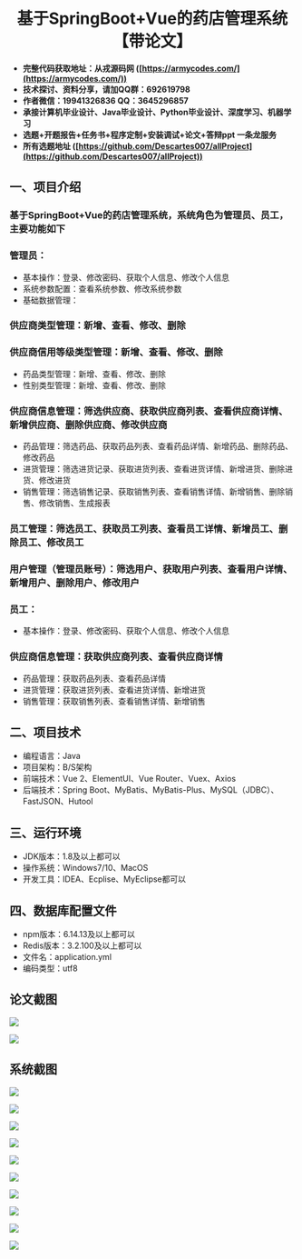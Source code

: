 <h1 align="center">基于SpringBoot+Vue的药店管理系统【带论文】</h1></p>

- <b>完整代码获取地址：从戎源码网 ([https://armycodes.com/](https://armycodes.com/))</b>
- <b>技术探讨、资料分享，请加QQ群：692619798</b>
- <b>作者微信：19941326836  QQ：3645296857</b>
- <b>承接计算机毕业设计、Java毕业设计、Python毕业设计、深度学习、机器学习</b>
- <b>选题+开题报告+任务书+程序定制+安装调试+论文+答辩ppt 一条龙服务</b>
- <b>所有选题地址 ([https://github.com/Descartes007/allProject](https://github.com/Descartes007/allProject)) </b>

## 一、项目介绍

### 基于SpringBoot+Vue的药店管理系统，系统角色为管理员、员工，主要功能如下
### 管理员：
- 基本操作：登录、修改密码、获取个人信息、修改个人信息
- 系统参数配置：查看系统参数、修改系统参数
- 基础数据管理：
### 供应商类型管理：新增、查看、修改、删除
### 供应商信用等级类型管理：新增、查看、修改、删除
- 药品类型管理：新增、查看、修改、删除
- 性别类型管理：新增、查看、修改、删除
### 供应商信息管理：筛选供应商、获取供应商列表、查看供应商详情、新增供应商、删除供应商、修改供应商
- 药品管理：筛选药品、获取药品列表、查看药品详情、新增药品、删除药品、修改药品
- 进货管理：筛选进货记录、获取进货列表、查看进货详情、新增进货、删除进货、修改进货
- 销售管理：筛选销售记录、获取销售列表、查看销售详情、新增销售、删除销售、修改销售、生成报表
### 员工管理：筛选员工、获取员工列表、查看员工详情、新增员工、删除员工、修改员工
### 用户管理（管理员账号）：筛选用户、获取用户列表、查看用户详情、新增用户、删除用户、修改用户
### 员工：
- 基本操作：登录、修改密码、获取个人信息、修改个人信息
### 供应商信息管理：获取供应商列表、查看供应商详情
- 药品管理：获取药品列表、查看药品详情
- 进货管理：获取进货列表、查看进货详情、新增进货
- 销售管理：获取销售列表、查看销售详情、新增销售

## 二、项目技术

- 编程语言：Java
- 项目架构：B/S架构
- 前端技术：Vue 2、ElementUI、Vue Router、Vuex、Axios
- 后端技术：Spring Boot、MyBatis、MyBatis-Plus、MySQL（JDBC）、FastJSON、Hutool


## 三、运行环境

- JDK版本：1.8及以上都可以
- 操作系统：Windows7/10、MacOS
- 开发工具：IDEA、Ecplise、MyEclipse都可以

## 四、数据库配置文件

- npm版本：6.14.13及以上都可以
- Redis版本：3.2.100及以上都可以
- 文件名：application.yml
- 编码类型：utf8

## 论文截图

![](screenshot/1.png)

![](screenshot/2.png)

## 系统截图

![](screenshot/3.png)

![](screenshot/4.png)

![](screenshot/5.png)

![](screenshot/6.png)

![](screenshot/7.png)

![](screenshot/8.png)

![](screenshot/9.png)

![](screenshot/10.png)

![](screenshot/11.png)

![](screenshot/12.png)